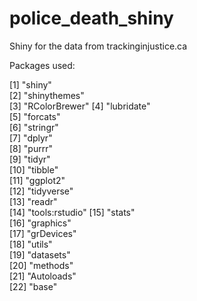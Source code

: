 # police_death_shiny
Shiny for the data from trackinginjustice.ca

Packages used:

 [1] "shiny"        
 [2] "shinythemes"  
 [3] "RColorBrewer" 
 [4] "lubridate"    
 [5] "forcats"      
 [6] "stringr"      
 [7] "dplyr"        
 [8] "purrr"        
 [9] "tidyr"        
[10] "tibble"       
[11] "ggplot2"      
[12] "tidyverse"    
[13] "readr"        
[14] "tools:rstudio"
[15] "stats"        
[16] "graphics"     
[17] "grDevices"    
[18] "utils"        
[19] "datasets"     
[20] "methods"      
[21] "Autoloads"    
[22] "base"      
